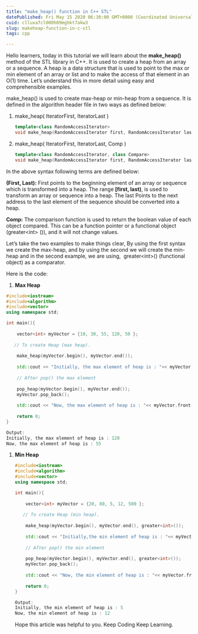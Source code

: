 ```yaml
---
title: "make_heap() function in C++ STL"
datePublished: Fri May 15 2020 06:30:00 GMT+0000 (Coordinated Universal Time)
cuid: clluxafcl000h09mghkt7akw3
slug: makeheap-function-in-c-stl
tags: cpp

---
```


Hello learners, today in this tutorial we will learn about the **make\_heap()** method of the STL library in C++. It is used to create a heap from an array or a sequence. A heap is a data structure that is used to point to the max or min element of an array or list and to make the access of that element in an O(1) time. Let’s understand this in more detail using easy and comprehensible examples.

make\_heap() is used to create max-heap or min-heap from a sequence. It is defined in the algorithm header file in two ways as defined below:

1. make\_heap( IteratorFirst, IteratorLast )
    
    ```cpp
    template<class RandomAccessIterator>
    void make_heap(RandomAccessIterator first, RandomAccessIterator last);
    ```
    
2. make\_heap( IteratorFirst, IteratorLast, Comp )
    
    ```cpp
    template<class RandomAccessIterator, class Compare>
    void make_heap(RandomAccessIterator first, RandomAccessIterator last,Compare comp);
    ```
    

In the above syntax following terms are defined below:

**(First, Last):** First points to the beginning element of an array or sequence which is transformed into a heap. The range **\[first, last)**, is used to transform an array or sequence into a heap. The last Points to the next address to the last element of the sequence should be converted into a heap.

**Comp:** The comparison function is used to return the boolean value of each object compared. This can be a function pointer or a functional object (greater&lt;int&gt; ()), and it will not change values.

Let’s take the two examples to make things clear, By using the first syntax we create the max-heap, and by using the second we will create the min-heap and in the second example, we are using,  greater&lt;int&gt;() (functional object) as a comparator.

Here is the code:

1. **Max Heap**
    

```cpp
#include<iostream>
#include<algorithm>
#include<vector>
using namespace std;

int main(){
    
    vector<int> myVector = {10, 30, 55, 120, 50 };
    
   // To create Heap (max heap).
   
    make_heap(myVector.begin(), myVector.end());
    
    std::cout << "Initially, the max element of heap is : "<< myVector.front() << std::endl;
    
    // After pop() the max element
    
    pop_heap(myVector.begin(), myVector.end());
    myVector.pop_back();
    
    std::cout << "Now, the max element of heap is : "<< myVector.front() << std::endl;
 
    return 0;
}
```

```cpp
Output:
Initially, the max element of heap is : 120
Now, the max element of heap is : 55
```

1. **Min Heap**
    
    ```cpp
    #include<iostream>
    #include<algorithm>
    #include<vector>
    using namespace std;
    
    int main(){
        
        vector<int> myVector = {20, 80, 5, 12, 500 };
        
       // To create Heap (min heap).
       
        make_heap(myVector.begin(), myVector.end(), greater<int>());
        
        std::cout << "Initially,the min element of heap is : "<< myVector.front() << std::endl;
        
        // After pop() the min element
        
        pop_heap(myVector.begin(), myVector.end(), greater<int>());
        myVector.pop_back();
        
        std::cout << "Now, the min element of heap is : "<< myVector.front() << std::endl;
        
        return 0;
    }
    ```
    
    ```cpp
    Output:
    Initially, the min element of heap is : 5
    Now, the min element of heap is : 12
    ```
    
    Hope this article was helpful to you. Keep Coding Keep Learning.